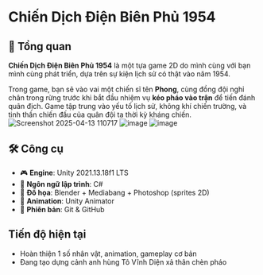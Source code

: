 # Chiến Dịch Điện Biên Phủ 1954 
## 🧭 Tổng quan
**Chiến Dịch Điện Biên Phủ 1954** là một tựa game 2D do mình cùng với bạn mình cùng phát triển, dựa trên sự kiện lịch sử có thật vào năm 1954.

Trong game, bạn sẽ vào vai một chiến sĩ tên **Phong**, cùng đồng đội nghỉ chân trong rừng trước khi bắt đầu nhiệm vụ **kéo pháo vào trận** để tiến đánh quân địch. Game tập trung vào yếu tố lịch sử, không khí chiến trường, và tinh thần chiến đấu của quân đội ta thời kỳ kháng chiến.
![Screenshot 2025-04-13 110717](https://github.com/user-attachments/assets/63ff3686-3c54-4cd3-9f79-0926a0e18ee9)
![image](https://github.com/user-attachments/assets/8dee7f5d-43fc-4e1e-be3f-46ea80cd69b4)
![image](https://github.com/user-attachments/assets/f73908bc-325d-4369-bdfa-72a9a20f1a19)
## 🛠️ Công cụ
- 🎮 **Engine**: Unity 2021.13.18f1 LTS
- 🧠 **Ngôn ngữ lập trình**: C#
- 🎨 **Đồ họa**: Blender + Mediabang  + Photoshop (sprites 2D)
- 🌲 **Animation**: Unity Animator
- 🔄 **Phiên bản**: Git & GitHub
## Tiến độ hiện tại
- Hoàn thiện 1 số nhân vật, animation, gameplay cơ bản
- Đang tạo dựng cảnh anh hùng Tô Vĩnh Diện xả thân chèn pháo
